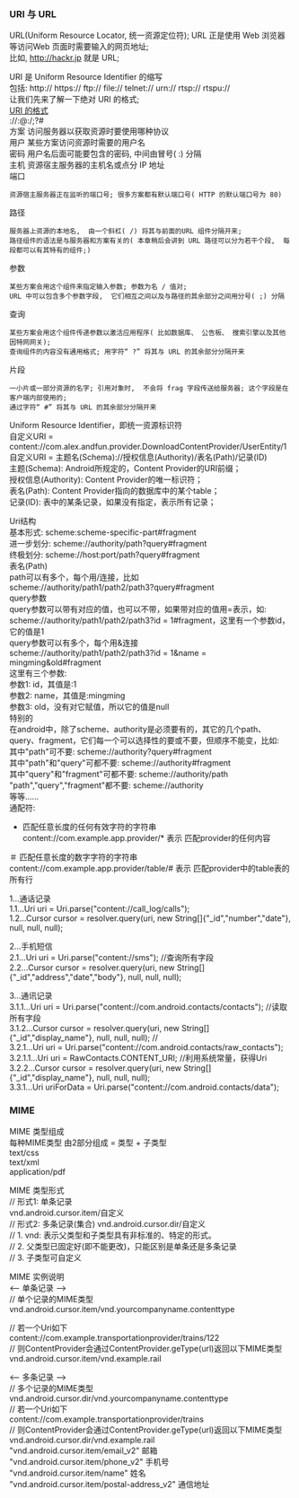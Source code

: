 ### URI 与 URL  
URL(Uniform Resource Locator, 统一资源定位符); URL 正是使用 Web 浏览器等访问Web 页面时需要输入的网页地址;  
比如,  http://hackr.jp 就是 URL;  

URI 是 Uniform Resource Identifier 的缩写  
包括: http://  https://  ftp:// file://    telnet://  urn://  rtsp://  rtspu://  
让我们先来了解一下绝对 URI 的格式;  
[URI 的格式](/ComputerScience/network/ImageFiles/uri_001.png)   
<scheme>://<user>:<password>@<host>:<port>/<path>;<params>?<query>#<frag>  
方案  访问服务器以获取资源时要使用哪种协议   
用户  某些方案访问资源时需要的用户名  
密码  用户名后面可能要包含的密码,  中间由冒号( :) 分隔  
主机  资源宿主服务器的主机名或点分 IP 地址  
端口  
```
资源宿主服务器正在监听的端口号; 很多方案都有默认端口号( HTTP 的默认端口号为 80)
```
路径  
```
服务器上资源的本地名,  由一个斜杠( /) 将其与前面的URL 组件分隔开来;   
路径组件的语法是与服务器和方案有关的( 本章稍后会讲到 URL 路径可以分为若干个段,  每段都可以有其特有的组件;)  
```
参数  
```
某些方案会用这个组件来指定输入参数; 参数为名 / 值对;  
URL 中可以包含多个参数字段,  它们相互之间以及与路径的其余部分之间用分号( ;) 分隔  
```
查询  
```
某些方案会用这个组件传递参数以激活应用程序( 比如数据库、 公告板、 搜索引擎以及其他因特网网关);   
查询组件的内容没有通用格式; 用字符“ ?” 将其与 URL 的其余部分分隔开来  
```
片段  
```
一小片或一部分资源的名字; 引用对象时,  不会将 frag 字段传送给服务器; 这个字段是在客户端内部使用的;   
通过字符“ #” 将其与 URL 的其余部分分隔开来  
```
Uniform Resource Identifier，即统一资源标识符  
自定义URI = content://com.alex.andfun.provider.DownloadContentProvider/UserEntity/1  
自定义URI = 主题名(Schema)://授权信息(Authority)/表名(Path)/记录(ID)  
主题(Schema): Android所规定的，Content Provider的URI前缀；  
授权信息(Authority): Content Provider的唯一标识符；  
表名(Path): Content Provider指向的数据库中的某个table；  
记录(ID): 表中的某条记录，如果没有指定，表示所有记录；  

Uri结构  
基本形式: scheme:scheme-specific-part#fragment  
进一步划分: scheme://authority/path?query#fragment  
终极划分: scheme://host:port/path?query#fragment   
表名(Path)  
path可以有多个，每个用/连接，比如  
scheme://authority/path1/path2/path3?query#fragment  
query参数  
query参数可以带有对应的值，也可以不带，如果带对应的值用=表示，如:    
scheme://authority/path1/path2/path3?id = 1#fragment，这里有一个参数id，它的值是1  
query参数可以有多个，每个用&连接  
scheme://authority/path1/path2/path3?id = 1&name = mingming&old#fragment  
这里有三个参数:   
参数1: id，其值是:1  
参数2: name，其值是:mingming  
参数3: old，没有对它赋值，所以它的值是null  
特别的  
在android中，除了scheme、authority是必须要有的，其它的几个path、query、fragment，它们每一个可以选择性的要或不要，但顺序不能变，比如:   
其中"path"可不要: scheme://authority?query#fragment  
其中"path"和"query"可都不要: scheme://authority#fragment  
其中"query"和"fragment"可都不要: scheme://authority/path  
"path","query","fragment"都不要: scheme://authority  
等等……  
通配符:   
* 匹配任意长度的任何有效字符的字符串   
content://com.example.app.provider/*   表示 匹配provider的任何内容  

＃ 匹配任意长度的数字字符的字符串  
content://com.example.app.provider/table/#   表示 匹配provider中的table表的所有行    

1...通话记录  
1.1...Uri uri = Uri.parse("content://call_log/calls");  
1.2...Cursor cursor = resolver.query(uri, new String[]{"_id","number","date"}, null, null, null);  

2...手机短信  
2.1...Uri uri = Uri.parse("content://sms");  //查询所有字段   
2.2...Cursor cursor = resolver.query(uri, new String[]{"_id","address","date","body"}, null, null, null);  

3...通讯记录  
3.1.1...Uri uri = Uri.parse("content://com.android.contacts/contacts"); //读取所有字段  
3.1.2...Cursor cursor = resolver.query(uri, new String[]{"_id","display_name"}, null, null, null); //  
3.2.1...Uri uri = Uri.parse("content://com.android.contacts/raw_contacts");    
3.2.1.1...Uri uri = RawContacts.CONTENT_URI;			//利用系统常量，获得Uri  
3.2.2...Cursor cursor = resolver.query(uri, new String[]{"_id","display_name"}, null, null, null);  
3.3.1...Uri uriForData = Uri.parse("content://com.android.contacts/data");  

### MIME  

MIME 类型组成  
每种MIME类型 由2部分组成 = 类型 + 子类型  
text/css  
text/xml  
application/pdf  

MIME 类型形式  
// 形式1: 单条记录    
vnd.android.cursor.item/自定义  
// 形式2: 多条记录(集合)
vnd.android.cursor.dir/自定义   
// 1. vnd: 表示父类型和子类型具有非标准的、特定的形式。  
// 2. 父类型已固定好(即不能更改)，只能区别是单条还是多条记录    
// 3. 子类型可自定义  


MIME 实例说明  
<-- 单条记录 -->  
// 单个记录的MIME类型  
vnd.android.cursor.item/vnd.yourcompanyname.contenttype   

// 若一个Uri如下  
content://com.example.transportationprovider/trains/122     
// 则ContentProvider会通过ContentProvider.geType(url)返回以下MIME类型  
vnd.android.cursor.item/vnd.example.rail  

<-- 多条记录 -->  
// 多个记录的MIME类型  
vnd.android.cursor.dir/vnd.yourcompanyname.contenttype   
// 若一个Uri如下  
content://com.example.transportationprovider/trains   
// 则ContentProvider会通过ContentProvider.geType(url)返回以下MIME类型  
vnd.android.cursor.dir/vnd.example.rail  
"vnd.android.cursor.item/email_v2"							邮箱  
"vnd.android.cursor.item/phone_v2"						手机号  
"vnd.android.cursor.item/name"									姓名  
"vnd.android.cursor.item/postal-address_v2"		通信地址  
